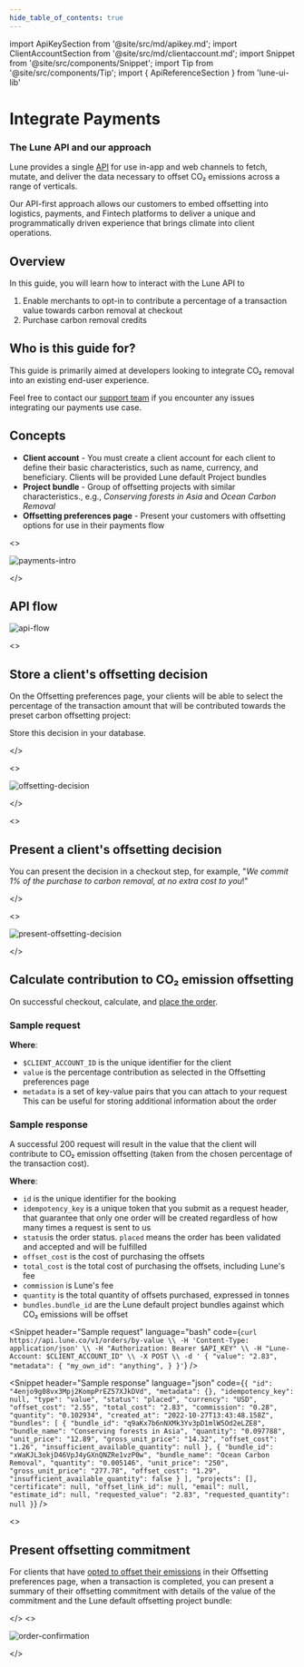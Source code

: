 ```yaml
---
hide_table_of_contents: true
---
```


import ApiKeySection from '@site/src/md/apikey.md';
import ClientAccountSection from '@site/src/md/clientaccount.md';
import Snippet  from '@site/src/components/Snippet';
import Tip from '@site/src/components/Tip';
import { ApiReferenceSection } from 'lune-ui-lib'

# Integrate Payments

<div className="sections">

<ApiReferenceSection>
<div className="paragraphSections">

<div>

### The Lune API and our approach

Lune provides a single [API](/api/quickstart) for use in-app and web channels to fetch, mutate, and deliver the data necessary to offset CO₂ emissions across a range of verticals.

Our API-first approach allows our customers to embed offsetting into logistics, payments, and Fintech platforms to deliver a unique and programmatically driven experience that brings climate into client operations.

</div>
<div>

## Overview

In this guide, you will learn how to interact with the Lune API to

1. Enable merchants to opt-in to contribute a percentage of a transaction value towards carbon removal at checkout
2. Purchase carbon removal credits

</div>
<div>

## Who is this guide for?

This guide is primarily aimed at developers looking
to integrate CO₂ removal into an existing end-user experience.

Feel free to contact our [support team](mailto:support@lune.com) if you encounter any issues integrating our payments use case.

</div>
<div>

## Concepts

- **Client account** - You must create a client account for each client to define their basic characteristics, such as name, currency, and beneficiary.  Clients will be provided Lune default Project bundles
- **Project bundle** - Group of offsetting projects with similar characteristics., e.g., _Conserving forests in Asia_ and _Ocean Carbon Removal_
- **Offsetting preferences page** - Present your customers with offsetting options for use in their payments flow

</div>
</div>
<>

![payments-intro](/img/payments-intro.png)

</>
</ApiReferenceSection>

<div>

## API flow

![api-flow](/img/payments-apiflow.png)

</div>


<ApiKeySection />

<ClientAccountSection />

<ApiReferenceSection>

<>

## Store a client's offsetting decision

On the Offsetting preferences page, your clients will be able to select the percentage of the transaction amount that will be contributed towards the preset carbon offsetting project:

<Tip>

Store this decision in your database.

</Tip>

</>

<>

![offsetting-decision](/img/payments-offsettingdecision.png)

</>

</ApiReferenceSection>

<ApiReferenceSection>

<>

## Present a client's offsetting decision

You can present the decision in a checkout step, for example, "_We commit 1% of the purchase to carbon removal, at no extra cost to you_!"

</>

<>

![present-offsetting-decision](/img/payments-checkout.png)

</>


</ApiReferenceSection>

<ApiReferenceSection>

<div className="paragraphSections">

<div>

## Calculate contribution to CO₂ emission offsetting

On successful checkout, calculate, and [place the order](/resources/orders/create-order-by-value).


</div>
<div>

### Sample request

**Where**:

- `$CLIENT_ACCOUNT_ID` is the unique identifier for the client
- `value` is the percentage contribution as selected in the Offsetting preferences page
- `metadata` is a set of key-value pairs that you can attach to your request This can be useful for storing additional information about the order

</div>
<div>

### Sample response

A successful 200 request will result in the value that the client will contribute to CO₂ emission offsetting (taken from the chosen percentage of the transaction cost).


**Where**:

- `id` is the unique identifier for the booking
- `idempotency_key` is a unique token that you submit as a request header, that guarantee that only one order will be created regardless of how many times a request is sent to us
- `status`is the order status.  `placed` means the order has been validated and accepted and will be fulfilled
- `offset_cost` is the cost of purchasing the offsets
- `total_cost` is the total cost of purchasing the offsets, including Lune's fee
- `commission` is Lune's fee
- `quantity` is the total quantity of offsets purchased, expressed in tonnes
- `bundles.bundle_id` are the Lune default project bundles against which CO₂ emissions will be offset

</div>

</div>

<div className="miniSections">

<Snippet
    header="Sample request"
    language="bash"
    code={`curl https://api.lune.co/v1/orders/by-value \\
  -H 'Content-Type: application/json' \\
  -H "Authorization: Bearer $API_KEY" \\
  -H "Lune-Account: $CLIENT_ACCOUNT_ID" \\
  -X POST \\
  -d '
    {
      "value": "2.83",
      "metadata": {
        "my_own_id": "anything",
      }
    }'`} />

<Snippet
    header="Sample response"
    language="json"
    code={`{
  "id": "4enjo9g08vx3Mpj2KompPrEZ57XJkDVd",
  "metadata": {},
  "idempotency_key": null,
  "type": "value",
  "status": "placed",
  "currency": "USD",
  "offset_cost": "2.55",
  "total_cost": "2.83",
  "commission": "0.28",
  "quantity": "0.102934",
  "created_at": "2022-10-27T13:43:48.158Z",
  "bundles": [
    {
      "bundle_id": "q9aKx7b6nNXMk3Yv3pD1mlW5Od2eLZE8",
      "bundle_name": "Conserving forests in Asia",
      "quantity": "0.097788",
      "unit_price": "12.89",
      "gross_unit_price": "14.32",
      "offset_cost": "1.26",
      "insufficient_available_quantity": null
    },
    {
      "bundle_id": "xWaKJL3okjD46VpJ4yGXnQNZRe1vzP0w",
      "bundle_name": "Ocean Carbon Removal",
      "quantity": "0.005146",
      "unit_price": "250",
      "gross_unit_price": "277.78",
      "offset_cost": "1.29",
      "insufficient_available_quantity": false
    }
  ],
  "projects": [],
  "certificate": null,
  "offset_link_id": null,
  "email": null,
  "estimate_id": null,
  "requested_value": "2.83",
  "requested_quantity": null
}`} />

</div>

</ApiReferenceSection>

<ApiReferenceSection>

<>

## Present offsetting commitment

For clients that have [opted to offset their emissions](#store-a-clients-offsetting-decision) in their Offsetting preferences page, when a transaction is completed, you can present a summary of their offsetting commitment with details of the value of the commitment and the Lune default offsetting project bundle:

</>
<>

![order-confirmation](/img/payments-order-confirmation.png)

</>

</ApiReferenceSection>

</div>

